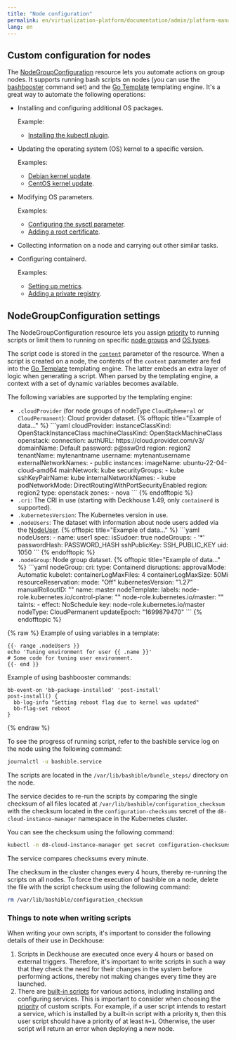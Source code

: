 ```yaml
---
title: "Node configuration"
permalink: en/virtualization-platform/documentation/admin/platform-management/node-management/configuration.html
lang: en
---
```


## Custom configuration for nodes

The [NodeGroupConfiguration](../../../../reference/cr/nodegroup.html#nodegroupconfiguration) resource lets you automate actions on group nodes.
It supports running bash scripts on nodes (you can use the [bashbooster](https://github.com/deckhouse/deckhouse/tree/main/candi/bashible/bashbooster) command set) and the [Go Template](https://pkg.go.dev/text/template) templating engine.
It's a great way to automate the following operations:

- Installing and configuring additional OS packages.  

  Example:  

  - [Installing the kubectl plugin](os.html#installing-the-cert-manager-plugin-for-kubectl-on-master-nodes).

- Updating the operating system (OS) kernel to a specific version.
  
  Examples:

  - [Debian kernel update](os.html#for-debian-based-distributions).
  - [CentOS kernel update](os.html#for-centos-based-distributions).

- Modifying OS parameters.

  Examples:

  - [Configuring the sysctl parameter](os.html#modifying-the-sysctl-parameters).
  - [Adding a root certificate](os.html#adding-a-root-certificate).

- Collecting information on a node and carrying out other similar tasks.
- Configuring containerd.

  Examples:

  - [Setting up metrics](containerd.html#enabling-metrics-for-containerd).
  - [Adding a private registry](containerd.html#adding-a-private-registry-with-authentication).

## NodeGroupConfiguration settings

The NodeGroupConfiguration resource lets you assign [priority](../../../../reference/cr/nodegroup.html#nodegroupconfiguration-v1alpha1-spec-weight) to running scripts
or limit them to running on specific [node groups](../../../../reference/cr/nodegroup.html#nodegroupconfiguration-v1alpha1-spec-nodegroups) and [OS types](../../../../reference/cr/nodegroup.html#nodegroupconfiguration-v1alpha1-spec-bundles).

The script code is stored in the [`content`](../../../../reference/cr/nodegroup.html#nodegroupconfiguration-v1alpha1-spec-content) parameter of the resource.
When a script is created on a node, the contents of the `content` parameter are fed into the [Go Template](https://pkg.go.dev/text/template) templating engine.
The latter embeds an extra layer of logic when generating a script.
When parsed by the templating engine, a context with a set of dynamic variables becomes available.

The following variables are supported by the templating engine:

<ul>
<li><code>.cloudProvider</code> (for node groups of nodeType <code>CloudEphemeral</code> or <code>CloudPermanent</code>): Cloud provider dataset.
{% offtopic title="Example of data..." %}
```yaml
cloudProvider:
  instanceClassKind: OpenStackInstanceClass
  machineClassKind: OpenStackMachineClass
  openstack:
    connection:
      authURL: https://cloud.provider.com/v3/
      domainName: Default
      password: p@ssw0rd
      region: region2
      tenantName: mytenantname
      username: mytenantusername
    externalNetworkNames:
    - public
    instances:
      imageName: ubuntu-22-04-cloud-amd64
      mainNetwork: kube
      securityGroups:
      - kube
      sshKeyPairName: kube
    internalNetworkNames:
    - kube
    podNetworkMode: DirectRoutingWithPortSecurityEnabled
  region: region2
  type: openstack
  zones:
  - nova
```
{% endofftopic %}</li>
<li><code>.cri</code>: The CRI in use (starting with Deckhouse 1.49, only <code>containerd</code> is supported).</li>
<li><code>.kubernetesVersion</code>: The Kubernetes version in use.</li>
<li><code>.nodeUsers</code>: The dataset with information about node users added via the <a href="../../../../reference/cr/nodeuser.html">NodeUser</a>.
{% offtopic title="Example of data..." %}
```yaml
nodeUsers:
- name: user1
  spec:
    isSudoer: true
    nodeGroups:
    - '*'
    passwordHash: PASSWORD_HASH
    sshPublicKey: SSH_PUBLIC_KEY
    uid: 1050
```
{% endofftopic %}
</li>
<li><code>.nodeGroup</code>: Node group dataset.
{% offtopic title="Example of data..." %}
```yaml
nodeGroup:
  cri:
    type: Containerd
  disruptions:
    approvalMode: Automatic
  kubelet:
    containerLogMaxFiles: 4
    containerLogMaxSize: 50Mi
    resourceReservation:
      mode: "Off"
  kubernetesVersion: "1.27"
  manualRolloutID: ""
  name: master
  nodeTemplate:
    labels:
      node-role.kubernetes.io/control-plane: ""
      node-role.kubernetes.io/master: ""
    taints:
    - effect: NoSchedule
      key: node-role.kubernetes.io/master
  nodeType: CloudPermanent
  updateEpoch: "1699879470"
```
{% endofftopic %}</li>
</ul>

{% raw %}
Example of using variables in a template:

```shell
{{- range .nodeUsers }}
echo 'Tuning environment for user {{ .name }}'
# Some code for tuning user environment.
{{- end }}
```

Example of using bashbooster commands:

```shell
bb-event-on 'bb-package-installed' 'post-install'
post-install() {
  bb-log-info "Setting reboot flag due to kernel was updated"
  bb-flag-set reboot
}
```

{% endraw %}

To see the progress of running script, refer to the bashible service log on the node using the following command:

```bash
journalctl -u bashible.service
```

The scripts are located in the `/var/lib/bashible/bundle_steps/` directory on the node.

The service decides to re-run the scripts by comparing the single checksum of all files located at `/var/lib/bashible/configuration_checksum` with the checksum located in the `configuration-checksums` secret of the `d8-cloud-instance-manager` namespace in the Kubernetes cluster.

You can see the checksum using the following command:

```bash
kubectl -n d8-cloud-instance-manager get secret configuration-checksums -o yaml
```

The service compares checksums every minute.

The checksum in the cluster changes every 4 hours, thereby re-running the scripts on all nodes.
To force the execution of bashible on a node, delete the file with the script checksum using the following command:

```bash
rm /var/lib/bashible/configuration_checksum
```

### Things to note when writing scripts

When writing your own scripts, it's important to consider the following details of their use in Deckhouse:

1. Scripts in Deckhouse are executed once every 4 hours or based on external triggers.
   Therefore, it's important to write scripts in such a way
   that they check the need for their changes in the system before performing actions,
   thereby not making changes every time they are launched.
1. There are [built-in scripts](https://github.com/deckhouse/deckhouse/tree/main/candi/bashible/common-steps/all) for various actions, including installing and configuring services.
   This is important to consider when choosing the [priority](../../../../reference/cr/nodegroup.html#nodegroupconfiguration-v1alpha1-spec-weight) of custom scripts.
   For example, if a user script intends to restart a service, which is installed by a built-in script with a priority `N`,
   then this user script should have a priority of at least `N+1`.
   Otherwise, the user script will return an error when deploying a new node.
